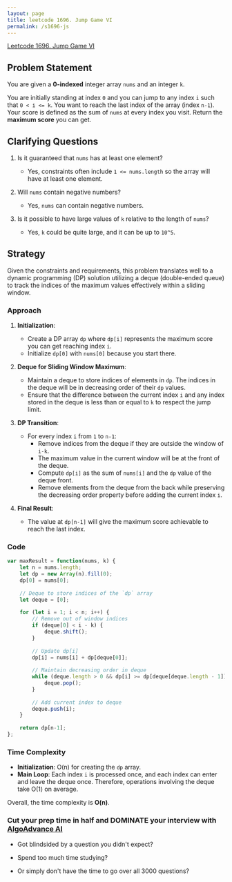 ```yaml
---
layout: page
title: leetcode 1696. Jump Game VI
permalink: /s1696-js
---
```

[Leetcode 1696. Jump Game VI](https://algoadvance.github.io/algoadvance/l1696)
## Problem Statement

You are given a **0-indexed** integer array `nums` and an integer `k`.

You are initially standing at index `0` and you can jump to any index `i` such that `0 < i <= k`. You want to reach the last index of the array (index `n-1`). Your score is defined as the sum of `nums` at every index you visit. Return the **maximum score** you can get.

## Clarifying Questions

1. Is it guaranteed that `nums` has at least one element?
    - Yes, constraints often include `1 <= nums.length` so the array will have at least one element.
    
2. Will `nums` contain negative numbers?
    - Yes, `nums` can contain negative numbers.

3. Is it possible to have large values of `k` relative to the length of `nums`?
    - Yes, `k` could be quite large, and it can be up to `10^5`.

## Strategy

Given the constraints and requirements, this problem translates well to a dynamic programming (DP) solution utilizing a deque (double-ended queue) to track the indices of the maximum values effectively within a sliding window.

### Approach

1. **Initialization**: 
    - Create a DP array `dp` where `dp[i]` represents the maximum score you can get reaching index `i`.
    - Initialize `dp[0]` with `nums[0]` because you start there.

2. **Deque for Sliding Window Maximum**:
    - Maintain a deque to store indices of elements in `dp`. The indices in the deque will be in decreasing order of their `dp` values.
    - Ensure that the difference between the current index `i` and any index stored in the deque is less than or equal to `k` to respect the jump limit.

3. **DP Transition**:
    - For every index `i` from `1` to `n-1`:
        - Remove indices from the deque if they are outside the window of `i-k`.
        - The maximum value in the current window will be at the front of the deque.
        - Compute `dp[i]` as the sum of `nums[i]` and the `dp` value of the deque front.
        - Remove elements from the deque from the back while preserving the decreasing order property before adding the current index `i`.

4. **Final Result**:
    - The value at `dp[n-1]` will give the maximum score achievable to reach the last index.

### Code

```javascript
var maxResult = function(nums, k) {
    let n = nums.length;
    let dp = new Array(n).fill(0);
    dp[0] = nums[0];
    
    // Deque to store indices of the `dp` array
    let deque = [0];
    
    for (let i = 1; i < n; i++) {
        // Remove out of window indices
        if (deque[0] < i - k) {
            deque.shift();
        }
        
        // Update dp[i]
        dp[i] = nums[i] + dp[deque[0]];
        
        // Maintain decreasing order in deque
        while (deque.length > 0 && dp[i] >= dp[deque[deque.length - 1]]) {
            deque.pop();
        }
        
        // Add current index to deque
        deque.push(i);
    }
    
    return dp[n-1];
};
```

### Time Complexity

- **Initialization**: O(n) for creating the `dp` array.
- **Main Loop**: Each index `i` is processed once, and each index can enter and leave the deque once. Therefore, operations involving the deque take O(1) on average.

Overall, the time complexity is **O(n)**.


### Cut your prep time in half and DOMINATE your interview with [AlgoAdvance AI](https://algoAdvance.com)

- Got blindsided by a question you didn't expect?

- Spend too much time studying?

- Or simply don't have the time to go over all 3000 questions?

